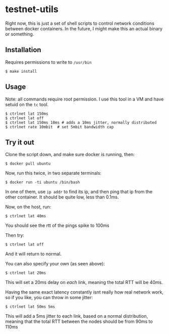 # testnet-utils

Right now, this is just a set of shell scripts to control network conditions
between docker containers. In the future, I might make this an actual binary
or something.

## Installation
Requires permissions to write to `/usr/bin`
```
$ make install
```

## Usage
Note: all commands require root permission. I use this tool in a VM and have
setuid on the `tc` tool.

```
$ ctrlnet lat 150ms
$ ctrlnet lat off
$ ctrlnet lat 150ms 10ms # adds a 10ms jitter, normally distributed
$ ctrlnet rate 10mbit  # set 5mbit bandwidth cap
```

## Try it out
Clone the script down, and make sure docker is running, then:
```
$ docker pull ubuntu
```

Now, run this twice, in two separate terminals:
```
$ docker run -ti ubuntu /bin/bash
```

In one of them, use `ip addr` to find its ip, and then ping that ip from the
other container. It should be quite low, less than 0.1ms.

Now, on the host, run:
```
$ ctrlnet lat 40ms
```

You should see the rtt of the pings spike to 100ms

Then try:
```
$ ctrlnet lat off
```

And it will return to normal. 

You can also specify your own (as seen above):
```
$ ctrlnet lat 20ms
```
This will set a 20ms delay on *each* link, meaning the total RTT will be 40ms.

Having the same exact latency constantly isnt really how real network work, so
if you like, you can throw in some jitter:
```
$ ctrlnet lat 50ms 5ms
```

This will add a 5ms jitter to each link, based on a normal distribution, meaning
that the total RTT between the nodes should be from 90ms to 110ms
